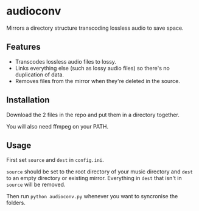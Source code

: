 # audioconv
Mirrors a directory structure transcoding lossless audio to save space.

## Features
- Transcodes lossless audio files to lossy.
- Links everything else (such as lossy audio files) so there's no duplication of data.
- Removes files from the mirror when they're deleted in the source.

## Installation
Download the 2 files in the repo and put them in a directory together.

You will also need ffmpeg on your PATH.

## Usage
First set `source` and `dest` in `config.ini`.

`source` should be set to the root directory of your music directory
and `dest` to an empty directory or existing mirror. Everything in `dest`
that isn't in `source` will be removed.

Then run `python audioconv.py` whenever you want to syncronise the folders.
